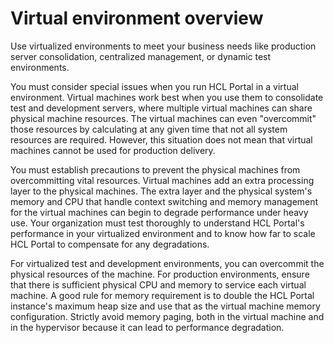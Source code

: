# Virtual environment overview

Use virtualized <!-- Do you mean "virtual"? They're related but not synonymous --> environments to meet your business needs like production server consolidation, centralized management, or dynamic test environments.

You must consider special issues when you run HCL Portal in a virtual environment. Virtual machines work best when you use them to consolidate test and development servers, where multiple virtual machines can share physical machine resources. The virtual machines can even "overcommit" those resources by calculating at any given time that not all system resources are required. However, this situation does not mean that virtual machines cannot be used for production delivery.

You must establish precautions to prevent the physical machines from overcommitting vital resources. Virtual machines add an extra processing layer to the physical machines. The extra layer and the physical system's memory and CPU that handle context switching and memory management for the virtual machines can begin to degrade performance under heavy use.<!-- I broke up the preceding sentence because it was quite long. I'm not sure I captured the details correctly, but we aim for sentences of 30 words or fewer. --> Your organization must test thoroughly to understand HCL Portal's performance in your virtualized environment and to know how far to scale HCL Portal to compensate for any degradations.

For virtualized test and development environments, you can overcommit the physical resources of the machine. For production environments, ensure that there is sufficient physical CPU and memory to service each virtual machine. A good rule for memory requirement is to double the HCL Portal instance's maximum heap size and use that as the virtual machine memory configuration. Strictly avoid memory paging, both in the virtual machine and in the hypervisor because it can lead to performance degradation.



